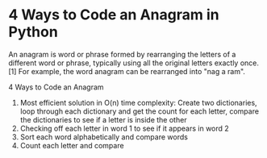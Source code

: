 # 4 Ways to Code an Anagram in Python
An anagram is word or phrase formed by rearranging the letters of a different word or phrase, typically using all the original letters exactly once.[1] For example, the word anagram can be rearranged into "nag a ram".

4 Ways to Code an Anagram

1. Most efficient solution in O(n) time complexity: Create two dictionaries, loop through each dictionary and get the count for each letter, compare the dictionaries to see if a letter is inside the other
2. Checking off each letter in word 1 to see if it appears in word 2
3. Sort each word alphabetically and compare words
4. Count each letter and compare
